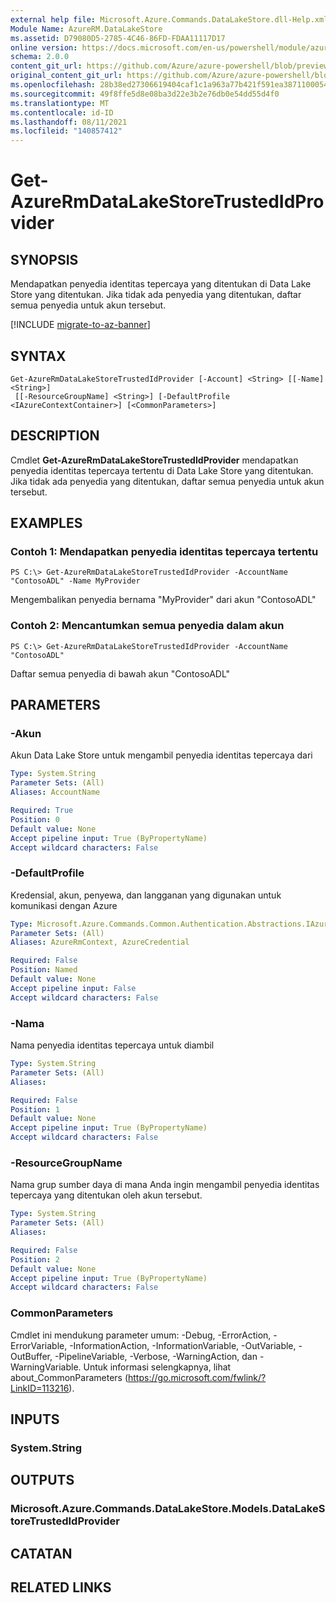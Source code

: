 ```yaml
---
external help file: Microsoft.Azure.Commands.DataLakeStore.dll-Help.xml
Module Name: AzureRM.DataLakeStore
ms.assetid: D79080D5-2785-4C46-86FD-FDAA11117D17
online version: https://docs.microsoft.com/en-us/powershell/module/azurerm.datalakestore/get-azurermdatalakestoretrustedidprovider
schema: 2.0.0
content_git_url: https://github.com/Azure/azure-powershell/blob/preview/src/ResourceManager/DataLakeStore/Commands.DataLakeStore/help/Get-AzureRmDataLakeStoreTrustedIdProvider.md
original_content_git_url: https://github.com/Azure/azure-powershell/blob/preview/src/ResourceManager/DataLakeStore/Commands.DataLakeStore/help/Get-AzureRmDataLakeStoreTrustedIdProvider.md
ms.openlocfilehash: 28b38ed27306619404caf1c1a963a77b421f591ea3871100054ba631e5914c05
ms.sourcegitcommit: 49f8ffe5d8e08ba3d22e3b2e76db0e54dd55d4f0
ms.translationtype: MT
ms.contentlocale: id-ID
ms.lasthandoff: 08/11/2021
ms.locfileid: "140857412"
---
```

# Get-AzureRmDataLakeStoreTrustedIdProvider

## SYNOPSIS
Mendapatkan penyedia identitas tepercaya yang ditentukan di Data Lake Store yang ditentukan.
Jika tidak ada penyedia yang ditentukan, daftar semua penyedia untuk akun tersebut.

[!INCLUDE [migrate-to-az-banner](../../includes/migrate-to-az-banner.md)]

## SYNTAX

```
Get-AzureRmDataLakeStoreTrustedIdProvider [-Account] <String> [[-Name] <String>]
 [[-ResourceGroupName] <String>] [-DefaultProfile <IAzureContextContainer>] [<CommonParameters>]
```

## DESCRIPTION
Cmdlet **Get-AzureRmDataLakeStoreTrustedIdProvider** mendapatkan penyedia identitas tepercaya tertentu di Data Lake Store yang ditentukan.
Jika tidak ada penyedia yang ditentukan, daftar semua penyedia untuk akun tersebut.

## EXAMPLES

### Contoh 1: Mendapatkan penyedia identitas tepercaya tertentu
```
PS C:\> Get-AzureRmDataLakeStoreTrustedIdProvider -AccountName "ContosoADL" -Name MyProvider
```

Mengembalikan penyedia bernama "MyProvider" dari akun "ContosoADL"

### Contoh 2: Mencantumkan semua penyedia dalam akun
```
PS C:\> Get-AzureRmDataLakeStoreTrustedIdProvider -AccountName "ContosoADL"
```

Daftar semua penyedia di bawah akun "ContosoADL"

## PARAMETERS

### -Akun
Akun Data Lake Store untuk mengambil penyedia identitas tepercaya dari

```yaml
Type: System.String
Parameter Sets: (All)
Aliases: AccountName

Required: True
Position: 0
Default value: None
Accept pipeline input: True (ByPropertyName)
Accept wildcard characters: False
```

### -DefaultProfile
Kredensial, akun, penyewa, dan langganan yang digunakan untuk komunikasi dengan Azure

```yaml
Type: Microsoft.Azure.Commands.Common.Authentication.Abstractions.IAzureContextContainer
Parameter Sets: (All)
Aliases: AzureRmContext, AzureCredential

Required: False
Position: Named
Default value: None
Accept pipeline input: False
Accept wildcard characters: False
```

### -Nama
Nama penyedia identitas tepercaya untuk diambil

```yaml
Type: System.String
Parameter Sets: (All)
Aliases:

Required: False
Position: 1
Default value: None
Accept pipeline input: True (ByPropertyName)
Accept wildcard characters: False
```

### -ResourceGroupName
Nama grup sumber daya di mana Anda ingin mengambil penyedia identitas tepercaya yang ditentukan oleh akun tersebut.

```yaml
Type: System.String
Parameter Sets: (All)
Aliases:

Required: False
Position: 2
Default value: None
Accept pipeline input: True (ByPropertyName)
Accept wildcard characters: False
```

### CommonParameters
Cmdlet ini mendukung parameter umum: -Debug, -ErrorAction, -ErrorVariable, -InformationAction, -InformationVariable, -OutVariable, -OutBuffer, -PipelineVariable, -Verbose, -WarningAction, dan -WarningVariable. Untuk informasi selengkapnya, lihat about_CommonParameters (https://go.microsoft.com/fwlink/?LinkID=113216).

## INPUTS

### System.String

## OUTPUTS

### Microsoft.Azure.Commands.DataLakeStore.Models.DataLakeStoreTrustedIdProvider

## CATATAN

## RELATED LINKS
